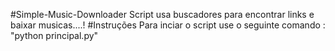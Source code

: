 #Simple-Music-Downloader
Script usa buscadores para encontrar links e baixar musicas....!
#Instruções
Para inciar o script use o seguinte comando :
"python principal.py"
